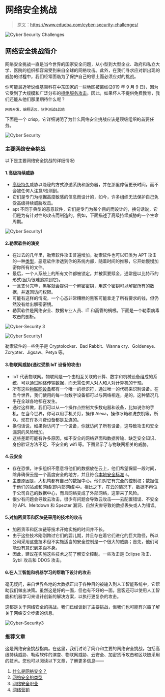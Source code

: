 # 网络安全挑战

> 原文：<https://www.educba.com/cyber-security-challenges/>

![Cyber Security Challenges](img/a494c5e50b8a657ad10dde85a44fa35e.png)



## 网络安全挑战简介

网络安全挑战一直是当今世界的国家安全问题，从小型到大型企业、政府和私立大学、医院的组织都容易受到来自全球的网络攻击。此外，在我们寻求应对新出现的威胁的过程中，我们经常面临为了保护自己的领土而必须应对的挑战。

你可能最近听说维基百科在中东国家的一些地区被离线(2019 年 9 月 9 日)，因为它受到了大规模和广泛分布的[拒绝服务攻击](https://www.educba.com/denial-of-service-attack/)。因此，如果坏人不提供免费教育，我们还能从他们那里期待什么呢？

<small>网页开发、编程语言、软件测试&其他</small>

下面是一个 crisp，它详细说明了为什么网络安全挑战应该是顶级组织的首要任务。

![Cyber Security](img/202052562c1fb4d42f501d9848bc37a5.png)



### 主要网络安全挑战

以下是主要网络安全挑战的详细情况:

#### 1.高级持续威胁

*   [高级持久](https://www.educba.com/advanced-persistent-threats/)威胁以隐秘的方式渗透系统和服务器，并在那里停留更长时间，而不会被任何人注意/检测到。
*   它们是专门为挖掘高度敏感的信息而设计的，如今，许多组织无法保护自己免受高级持续威胁攻击。
*   apt 不同于典型的恶意软件，它们是专门为某个目的而设计的，换句话说，它们是为有针对性的攻击而制造的。例如，下面描述了高级持续威胁的一个生命周期。

![Cyber Security1](img/ab102f460522b75cf0baa6a7d8dceea5.png)



#### 2.勒索软件的演变

*   在过去的几年里，勒索软件攻击普遍增加。勒索软件也可以归类为 APT 攻击的一种[类型](https://www.educba.com/advanced-persistent-threats/)，恶意软件渗透到你的系统内部，随着时间的推移，它开始慢慢加密你所有的文件。
*   最后，一个人系统上的所有文件都被锁定，并被索要赎金，通常是以比特币的形式(因为很难追踪到它)。
*   一旦支付完毕，黑客就会提供一个解密密钥，用这个密钥可以解密所有的数据，并返回访问权限。
*   可能有这样的情况，一个心态非常糟糕的黑客可能拿走了所有要求的钱，但仍然没有给出解密密钥。
*   勒索软件是网络安全、数据专业人员、IT 和高管的祸根。下面是一个勒索病毒攻击的剖析。

![Cyber-Security 3](img/bef813591545ec691b07e46ce0806949.png)



![Cyber Security1](img/ec632e63faed15cc5ddd4ae321c4ec35.png)



勒索软件的一些例子是 Cryptolocker、Bad Rabbit、Wanna cry、Goldeneye、Zcrypter、Jigsaw、Petya 等。

#### 3.物联网威胁(通过受损 IoT 设备的攻击)

*   IoT 代表物联网。物联网是一个由相互关联的计算、数字和机械设备组成的系统，可以通过网络传输数据，而无需任何人对人和人对计算机的干预。
*   所有这些[物联网设备](https://www.educba.com/iot-devices/)都有一个唯一的标识符，通过唯一的代码来识别设备。在当今世界，我们使用的每一台数字设备都可以与网络相连，是的，这种情况几乎在全球各地都在发生。
*   通过这样做，我们可以从一个操作点控制大多数电器和设备，比如说你的手机。在当今世界，你可以用手机关灯，操作 Alexa，操作冰箱和洗衣机等。所以，现在许多消费设备都是互连的。
*   换句话说，如果你访问了一个设备，你就访问了所有设备，这导致攻击和安全漏洞的风险增加。
*   这些差距可能有许多原因，如不安全的网络界面和数据传输、缺乏安全知识、身份验证方法不足、不安全的 wifi 等。下图显示了与物联网相关的威胁。

#### 4.云安全

*   存在恐惧，许多组织不愿意将他们的数据放在云上，他们希望保留一段时间，除非确保云是一个高度安全的地方，并且符合[本地安全标准](https://www.educba.com/cyber-security-standards/) s。
*   主要原因是，大机构都有自己的数据中心。他们对它有完全的控制权；数据位于他们的站点和网络(即内部网络)中。相比之下，在云的情况下，数据不再位于公司自己的数据中心，而且网络变成了外部网络，这带来了风险。
*   很少有问题会导致云攻击，很少有问题会导致云攻击——云配置错误、不安全的 API、Meltdown 和 Specter 漏洞、自然灾害导致的数据丢失或人为错误。

#### 5.对加密货币和区块链采用的技术的攻击

*   加密货币和区块链等技术开始实施的时间并不长。
*   由于这些技术刚刚跨过它们的婴儿期，并且存在着它们进化的巨大路径，所以公司采用这些技术但不实施适当的安全控制是一个很大的威胁；首先，他们可能没有意识到差距本身。
*   因此，建议在实施这些技术之前了解安全控制。一些攻击是 Eclipse 攻击、Sybil 攻击和 DDOS 攻击。

#### 6.在人工智能和机器学习的帮助下设计的攻击

毫无疑问，来自世界各地的大数据正出于各种目的被输入到人工智能系统中，它帮助我们做出决策。虽然这是好的一面，但也有不好的一面。黑客还可以使用人工智能和机器学习来设计创新的解决方案，以执行更复杂的攻击。

这都是关于网络安全的挑战，我们已经谈到了主要挑战，但我们也可能有兴趣了解关于网络安全步骤的信息。

![Cyber-Security3](img/69c23eae4b4b3c3b8fef84f1888760a3.png)



### 推荐文章

这是网络安全挑战指南。在这里，我们讨论了简介和主要的网络安全挑战，包括高级持续威胁、勒索软件的演变、物联网威胁、云安全、加密货币攻击和区块链采用的技术。您也可以阅读以下文章，了解更多信息——

1.  [什么是网络安全？](https://www.educba.com/what-is-cyber-security/)
2.  [网络安全的类型](https://www.educba.com/types-of-cyber-security/)
3.  [网络安全职业](https://www.educba.com/careers-in-cyber-security/)
4.  [网络营销](https://www.educba.com/cyber-marketing/)






